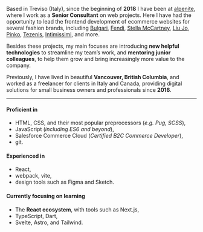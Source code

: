 Based in Treviso (Italy), since the beginning of **2018** I have been at [alpenite](//www.alpenite.com), where I work as a **Senior Consultant** on web projects. Here I have had the opportunity to lead the frontend development of ecommerce websites for several fashion brands, including [Bulgari](https://www.bulgari.com), [Fendi](https://www.fendi.com/), [Stella McCartney](https://www.stellamccartney.com/), [Liu Jo](//www.liujo.com), [Pinko](//www.pinko.com), [Tezenis](//www.tezenis.com), [Intimissimi](//www.intimissimi.com), and more.

Besides these projects, my main focuses are introducing **new helpful technologies** to streamline my team’s work, and **mentoring junior colleagues**, to help them grow and bring increasingly more value to the company.

Previously, I have lived in beautiful **Vancouver, British Columbia**, and worked as a freelancer for clients in Italy and Canada, providing digital solutions for small business owners and professionals since **2016**.

---

#### Proficient in

- HTML, CSS, and their most popular preprocessors (_e.g. Pug, SCSS_),
- JavaScript (_including ES6 and beyond_),
- Salesforce Commerce Cloud (_Certified B2C Commerce Developer_),
- git.

#### Experienced in

- React,
- webpack, vite,
- design tools such as Figma and Sketch.

#### Currently focusing on learning

- The **React ecosystem**, with tools such as Next.js,
- TypeScript, Dart,
- Svelte, Astro, and Tailwind.
